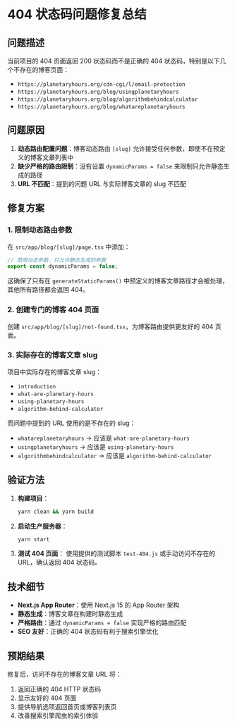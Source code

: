 # 404 状态码问题修复总结

## 问题描述

当前项目的 404 页面返回 200 状态码而不是正确的 404 状态码，特别是以下几个不存在的博客页面：

- `https://planetaryhours.org/cdn-cgi/l/email-protection`
- `https://planetaryhours.org/blog/usingplanetaryhours`
- `https://planetaryhours.org/blog/algorithmbehindcalculator`
- `https://planetaryhours.org/blog/whatareplanetaryhours`

## 问题原因

1. **动态路由配置问题**：博客动态路由 `[slug]` 允许接受任何参数，即使不在预定义的博客文章列表中
2. **缺少严格的路由限制**：没有设置 `dynamicParams = false` 来限制只允许静态生成的路径
3. **URL 不匹配**：提到的问题 URL 与实际博客文章的 slug 不匹配

## 修复方案

### 1. 限制动态路由参数

在 `src/app/blog/[slug]/page.tsx` 中添加：

```typescript
// 禁用动态参数，只允许静态生成的参数
export const dynamicParams = false;
```

这确保了只有在 `generateStaticParams()` 中预定义的博客文章路径才会被处理，其他所有路径都会返回 404。

### 2. 创建专门的博客 404 页面

创建 `src/app/blog/[slug]/not-found.tsx`，为博客路由提供更友好的 404 页面。

### 3. 实际存在的博客文章 slug

项目中实际存在的博客文章 slug：
- `introduction`
- `what-are-planetary-hours`
- `using-planetary-hours`
- `algorithm-behind-calculator`

而问题中提到的 URL 使用的是不存在的 slug：
- `whatareplanetaryhours` → 应该是 `what-are-planetary-hours`
- `usingplanetaryhours` → 应该是 `using-planetary-hours`
- `algorithmbehindcalculator` → 应该是 `algorithm-behind-calculator`

## 验证方法

1. **构建项目**：
   ```bash
   yarn clean && yarn build
   ```

2. **启动生产服务器**：
   ```bash
   yarn start
   ```

3. **测试 404 页面**：
   使用提供的测试脚本 `test-404.js` 或手动访问不存在的 URL，确认返回 404 状态码。

## 技术细节

- **Next.js App Router**：使用 Next.js 15 的 App Router 架构
- **静态生成**：博客文章在构建时静态生成
- **严格路由**：通过 `dynamicParams = false` 实现严格的路由匹配
- **SEO 友好**：正确的 404 状态码有利于搜索引擎优化

## 预期结果

修复后，访问不存在的博客文章 URL 将：
1. 返回正确的 404 HTTP 状态码
2. 显示友好的 404 页面
3. 提供导航选项返回首页或博客列表页
4. 改善搜索引擎爬虫的索引体验 